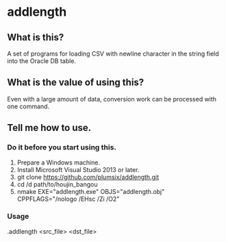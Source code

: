 # addlength

## What is this?
A set of programs for loading CSV with newline character in the string field into the Oracle DB table.

## What is the value of using this?
Even with a large amount of data, conversion work can be processed with one command.

## Tell me how to use.

### Do it before you start using this.
1. Prepare a Windows machine.
1. Install Microsoft Visual Studio 2013 or later.
1. git clone https://github.com/plumsix/addlength.git
1. cd /d path/to/houjin_bangou
1. nmake EXE="addlength.exe" OBJS="addlength.obj" CPPFLAGS="/nologo /EHsc /Zi /O2"

### Usage
.addlength <src_file> <dst_file> 
